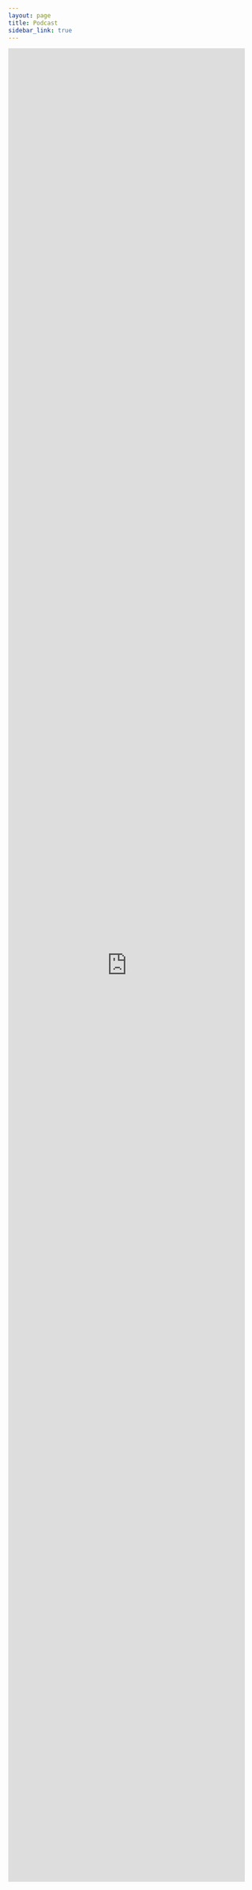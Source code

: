 ```yaml
---
layout: page
title: Podcast
sidebar_link: true
---
```

<!-- <iframe src="https://anchor.fm/legends-of-legion/embed" height="102px" width="400px" frameborder="0" scrolling="no"></iframe> -->
<iframe src="https://anchor.fm/legends-of-legion/embed" height="95%" width="95%" frameborder="0" scrolling="no"></iframe>

